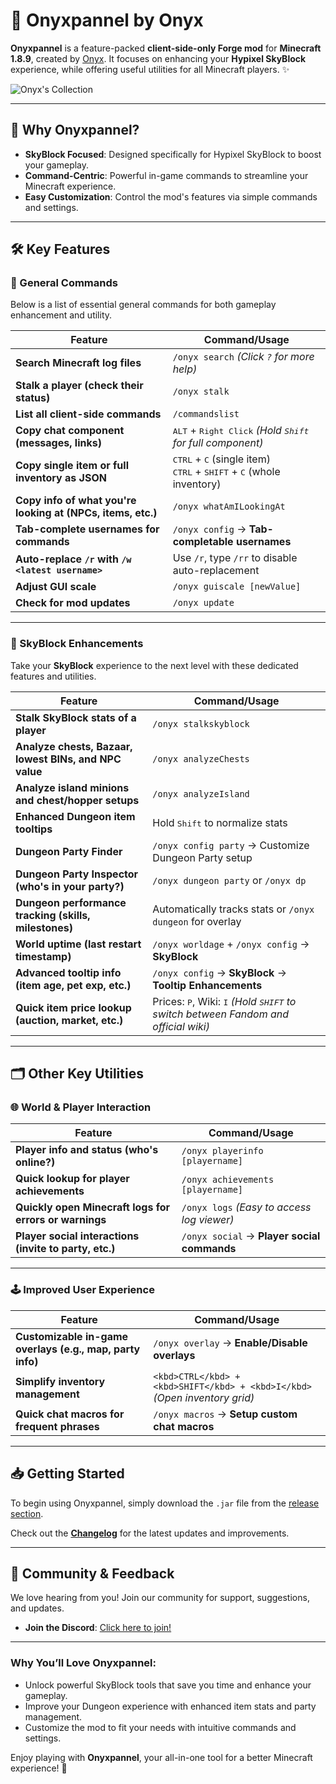 # 🔮 **Onyxpannel by Onyx**  
**Onyxpannel** is a feature-packed **client-side-only Forge mod** for **Minecraft 1.8.9**, created by [Onyx](https://namemc.com/profile/Onyx). It focuses on enhancing your **Hypixel SkyBlock** experience, while offering useful utilities for all Minecraft players. ✨

![Onyx's Collection](https://github.com/onyx-mc/Onyxpannel/blob/master/onyxpannel.png?raw=true)

---

## 🚀 **Why Onyxpannel?**  
- **SkyBlock Focused**: Designed specifically for Hypixel SkyBlock to boost your gameplay.  
- **Command-Centric**: Powerful in-game commands to streamline your Minecraft experience.  
- **Easy Customization**: Control the mod's features via simple commands and settings.

---

## 🛠️ **Key Features**

### **🔧 General Commands**
Below is a list of essential general commands for both gameplay enhancement and utility. 

| **Feature**                                 | **Command/Usage**                                            |
|---------------------------------------------|--------------------------------------------------------------|
| **Search Minecraft log files**             | `/onyx search` *(Click `?` for more help)*                    |
| **Stalk a player (check their status)**    | `/onyx stalk`                                                |
| **List all client-side commands**          | `/commandslist`                                              |
| **Copy chat component (messages, links)**  | <kbd>ALT</kbd> + <kbd>Right Click</kbd> *(Hold <kbd>Shift</kbd> for full component)* |
| **Copy single item or full inventory as JSON** | <kbd>CTRL</kbd> + <kbd>C</kbd> (single item)<br><kbd>CTRL</kbd> + <kbd>SHIFT</kbd> + <kbd>C</kbd> (whole inventory) |
| **Copy info of what you're looking at (NPCs, items, etc.)** | `/onyx whatAmILookingAt` |
| **Tab-complete usernames for commands**    | `/onyx config` → **Tab-completable usernames**               |
| **Auto-replace `/r` with `/w <latest username>`** | Use `/r`, type `/rr` to disable auto-replacement  |
| **Adjust GUI scale**                       | `/onyx guiscale [newValue]`                                  |
| **Check for mod updates**                  | `/onyx update`                                               |

---

### **🌟 SkyBlock Enhancements**
Take your **SkyBlock** experience to the next level with these dedicated features and utilities.

| **Feature**                                            | **Command/Usage**                                           |
|--------------------------------------------------------|-------------------------------------------------------------|
| **Stalk SkyBlock stats of a player**                  | `/onyx stalkskyblock`                                        |
| **Analyze chests, Bazaar, lowest BINs, and NPC value** | `/onyx analyzeChests`                                        |
| **Analyze island minions and chest/hopper setups**     | `/onyx analyzeIsland`                                        |
| **Enhanced Dungeon item tooltips**                    | Hold <kbd>Shift</kbd> to normalize stats                    |
| **Dungeon Party Finder**                              | `/onyx config party` → Customize Dungeon Party setup         |
| **Dungeon Party Inspector (who's in your party?)**    | `/onyx dungeon party` or `/onyx dp`                          |
| **Dungeon performance tracking (skills, milestones)** | Automatically tracks stats or `/onyx dungeon` for overlay    |
| **World uptime (last restart timestamp)**             | `/onyx worldage` + `/onyx config` → **SkyBlock**             |
| **Advanced tooltip info (item age, pet exp, etc.)**    | `/onyx config` → **SkyBlock** → **Tooltip Enhancements**     |
| **Quick item price lookup (auction, market, etc.)**    | Prices: <kbd>P</kbd>, Wiki: <kbd>I</kbd> *(Hold <kbd>SHIFT</kbd> to switch between Fandom and official wiki)* |

---

## 🗂️ **Other Key Utilities**

### **🌐 World & Player Interaction**

| **Feature**                                             | **Command/Usage**                                           |
|---------------------------------------------------------|-------------------------------------------------------------|
| **Player info and status (who's online?)**              | `/onyx playerinfo [playername]`                             |
| **Quick lookup for player achievements**                | `/onyx achievements [playername]`                            |
| **Quickly open Minecraft logs for errors or warnings**  | `/onyx logs` *(Easy to access log viewer)*                   |
| **Player social interactions (invite to party, etc.)**  | `/onyx social` → **Player social commands**                  |

---

### **🕹️ Improved User Experience**

| **Feature**                                             | **Command/Usage**                                           |
|---------------------------------------------------------|-------------------------------------------------------------|
| **Customizable in-game overlays (e.g., map, party info)** | `/onyx overlay` → **Enable/Disable overlays**               |
| **Simplify inventory management**                       | `<kbd>CTRL</kbd> + <kbd>SHIFT</kbd> + <kbd>I</kbd>` *(Open inventory grid)* |
| **Quick chat macros for frequent phrases**               | `/onyx macros` → **Setup custom chat macros**                |

---

## 📥 **Getting Started**

To begin using Onyxpannel, simply download the `.jar` file from the [release section](https://github.com/onyx-mc/Onyxpannel/releases).

Check out the **[Changelog](CHANGELOG.md)** for the latest updates and improvements.

---

## 🤝 **Community & Feedback**

We love hearing from you! Join our community for support, suggestions, and updates.

- **Join the Discord**: [Click here to join!](https://discord.gg/fU2tFPt)  

---

### **Why You’ll Love Onyxpannel:**
- Unlock powerful SkyBlock tools that save you time and enhance your gameplay.
- Improve your Dungeon experience with enhanced item stats and party management.
- Customize the mod to fit your needs with intuitive commands and settings.

Enjoy playing with **Onyxpannel**, your all-in-one tool for a better Minecraft experience! 🌟
